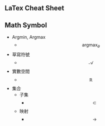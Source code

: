 ## LaTex Cheat Sheet
## Math Symbol
- Argmin, Argmax
	- $$\mathop{\arg\max}_\theta$$
- 草寫符號
	- $$\mathcal{A}$$
- 實數空間
	- $$\mathbb{R}$$
- 集合
	- 子集
		- $$\subset$$
	- 映射
		- $$\rightarrow$$